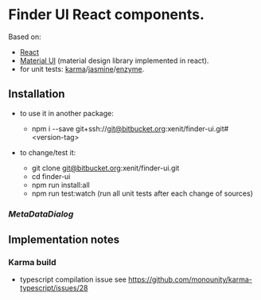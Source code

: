 # Finder UI React components.

Based on:

  * [React](https://facebook.github.io/react/)
  * [Material UI](http://www.material-ui.com/) (material design library implemented in react).
  * for unit tests: [karma](https://karma-runner.github.io/1.0/index.html)/[jasmine](https://jasmine.github.io/)/[enzyme](http://airbnb.io/enzyme/).

## Installation

  * to use it in another package: 
    * npm i --save git+ssh://git@bitbucket.org:xenit/finder-ui.git#\<version-tag>

  * to change/test it:
    * git clone   git@bitbucket.org:xenit/finder-ui.git
    * cd finder-ui
    * npm run install:all
    * npm run test:watch (run all unit tests after each change of sources)


### _MetaDataDialog_






## Implementation notes

### Karma build

  * typescript compilation issue see https://github.com/monounity/karma-typescript/issues/28

